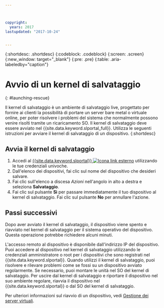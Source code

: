```yaml
---



copyright:
  years: 2017
lastupdated: "2017-10-24"


---
```


{:shortdesc: .shortdesc}
{:codeblock: .codeblock}
{:screen: .screen}
{:new_window: target="_blank"}
{:pre: .pre}
{:table: .aria-labeledby="caption"}


# Avvio di un kernel di salvataggio 
{: #launching-rescue}

Il kernel di salvataggio è un ambiente di salvataggio live, progettato per fornire ai clienti la possibilità di portare un server bare metal o virtuale online, per poter risolvere i problemi del sistema che normalmente possono venire risolti tramite un ricaricamento SO. Il kernel di salvataggio deve essere avviato nel {{site.data.keyword.slportal_full}}. Utilizza le seguenti istruzioni per avviare il kernel di salvataggio di un dispositivo.
{:shortdesc}

## Avvia il kernel di salvataggio

1. Accedi al [{{site.data.keyword.slportal}} ![Icona link esterno](../icons/launch-glyph.svg "Icona link esterno")](https://control.softlayer.com/) utilizzando le tue credenziali univoche.
2. Dall'elenco dei dispositivi, fai clic sul nome del dispositivo che desideri salvare.
3. Fai clic sull'elenco a discesa *Azioni* nell'angolo in alto a destra e seleziona **Salvataggio**.
4. Fai clic sul pulsante **Sì** per passare immediatamente il tuo dispositivo al kernel di salvataggio. Fai clic sul pulsante **No** per annullare l'azione.

## Passi successivi
Dopo aver avviato il kernel di salvataggio, il dispositivo viene spento e riavviato nel kernel di salvataggio per il sistema operativo del dispositivo. Questa operazione potrebbe richiedere alcuni minuti.

L'accesso remoto al dispositivo è disponibile dall'indirizzo IP del dispositivo. Puoi accedere al dispositivo nel kernel di salvataggio utilizzando le credenziali amministratore o root per i dispositivi che sono registrati nel {{site.data.keyword.slportal}}. Quando utilizzi il kernel di salvataggio, puoi risolvere e rilevare problemi come se fossi su un dispositivo avviato regolarmente. Se necessario, puoi montare le unità nel SO del kernel di salvataggio. Per uscire dal kernel di salvataggio e riportare il dispositivo nel suo ambiente regolare, riavvia il dispositivo nel {{site.data.keyword.slportal}} o dal SO del kernel di salvataggio.

Per ulteriori informazioni sul riavvio di un dispositivo, vedi [Gestione dei server virtuali](../vsi/vsi_managing.html).

